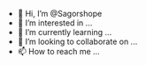 - 👋 Hi, I’m @Sagorshope
- 👀 I’m interested in ...
- 🌱 I’m currently learning ...
- 💞️ I’m looking to collaborate on ...
- 📫 How to reach me ...

<!---
Sagorshope/Sagorshope is a ✨ special ✨ repository because its `README.md` (this file) appears on your GitHub profile.
You can click the Preview link to take a look at your changes.
--->
